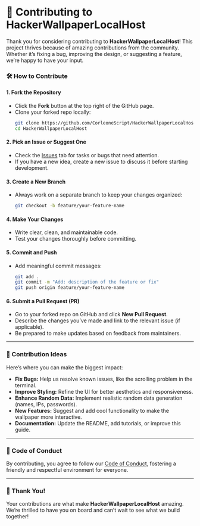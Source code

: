 # 🤝 Contributing to HackerWallpaperLocalHost  

Thank you for considering contributing to **HackerWallpaperLocalHost**! This project thrives because of amazing contributions from the community. Whether it’s fixing a bug, improving the design, or suggesting a feature, we’re happy to have your input.  

### 🛠️ How to Contribute  

#### 1. **Fork the Repository**  
   - Click the **Fork** button at the top right of the GitHub page.  
   - Clone your forked repo locally:  
     ```bash  
     git clone https://github.com/CorleoneScript/HackerWallpaperLocalHost.git  
     cd HackerWallpaperLocalHost  
     ```  

#### 2. **Pick an Issue or Suggest One**  
   - Check the [Issues](https://github.com/CorleoneScript/HackerWallpaperLocalHost/issues) tab for tasks or bugs that need attention.  
   - If you have a new idea, create a new issue to discuss it before starting development.  

#### 3. **Create a New Branch**  
   - Always work on a separate branch to keep your changes organized:  
     ```bash  
     git checkout -b feature/your-feature-name  
     ```  

#### 4. **Make Your Changes**  
   - Write clear, clean, and maintainable code.  
   - Test your changes thoroughly before committing.  

#### 5. **Commit and Push**  
   - Add meaningful commit messages:  
     ```bash  
     git add .  
     git commit -m "Add: description of the feature or fix"  
     git push origin feature/your-feature-name  
     ```  

#### 6. **Submit a Pull Request (PR)**  
   - Go to your forked repo on GitHub and click **New Pull Request**.  
   - Describe the changes you’ve made and link to the relevant issue (if applicable).  
   - Be prepared to make updates based on feedback from maintainers.  

---

### 🎯 Contribution Ideas  

Here’s where you can make the biggest impact:  
- **Fix Bugs:** Help us resolve known issues, like the scrolling problem in the terminal.  
- **Improve Styling:** Refine the UI for better aesthetics and responsiveness.  
- **Enhance Random Data:** Implement realistic random data generation (names, IPs, passwords).  
- **New Features:** Suggest and add cool functionality to make the wallpaper more interactive.  
- **Documentation:** Update the README, add tutorials, or improve this guide.  

---

### 📜 Code of Conduct  

By contributing, you agree to follow our [Code of Conduct](./CODE_OF_CONDUCT.md), fostering a friendly and respectful environment for everyone.  

---

### 🙌 Thank You!  

Your contributions are what make **HackerWallpaperLocalHost** amazing. We’re thrilled to have you on board and can’t wait to see what we build together!  
